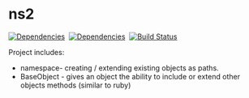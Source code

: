 ns2
===

[![Dependencies](https://david-dm.org/nmccready/ns2.png)](https://david-dm.org/nmccready/ns2)&nbsp;
[![Dependencies](https://david-dm.org/nmccready/ns2.png)](https://david-dm.org/nmccready/ns2)&nbsp;
[![Build Status](https://travis-ci.org/nmccready/ns2.png?branch=r1-dev)](https://travis-ci.org/nmccready/ns2)


Project includes:
- namespace- creating / extending existing objects as paths.
- BaseObject - gives an object the ability to include or extend other objects methods (similar to ruby)
